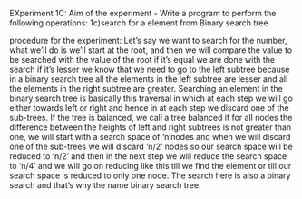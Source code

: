 EXperiment 1C:
Aim of the experiment - Write a program to perform the following operations:
1c)search for a element from Binary search tree

procedure for the experiment:
Let’s say we want to search for the number, what we’ll do is we’ll start at the root,
and then we will compare the value to be searched with the value of the root if it’s equal
we are done with the search if it’s lesser we know that we need to go to the left subtree
because in a binary search tree all the elements in the left subtree are lesser
and all the elements in the right subtree are greater.
Searching an element in the binary search tree is basically this traversal in which at
each step we will go either towards left or right and hence in at each step we discard one of the sub-trees. 
If the tree is balanced, we call a tree balanced if for all nodes 
the difference between the heights of left and right subtrees is not greater than one, 
we will start with a search space of ‘n’nodes and when we will discard one of the sub-trees we will discard ‘n/2’ nodes
so our search space will be reduced to ‘n/2’ and then in the next step we will reduce the search space to ‘n/4’ and
we will go on reducing like this till we find the element or till our search space is reduced to only one node.
The search here is also a binary search and that’s why the name binary search tree.


